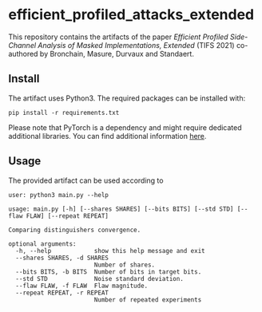 # efficient_profiled_attacks_extended
This repository contains the artifacts of the paper _Efficient Profiled Side-Channel Analysis of Masked Implementations, Extended_ (TIFS 2021) co-authored by Bronchain, Masure, Durvaux and Standaert. 

## Install
The artifact uses Python3. The required packages can be installed with:
```
pip install -r requirements.txt
```
Please note that PyTorch is a dependency and might require dedicated additional libraries. You can find additional information [here](https://pytorch.org/get-started/locally/).

## Usage 
The provided artifact can be used according to
```
user: python3 main.py --help

usage: main.py [-h] [--shares SHARES] [--bits BITS] [--std STD] [--flaw FLAW] [--repeat REPEAT]

Comparing distinguishers convergence.

optional arguments:
  -h, --help            show this help message and exit
  --shares SHARES, -d SHARES
                        Number of shares.
  --bits BITS, -b BITS  Number of bits in target bits.
  --std STD             Noise standard deviation.
  --flaw FLAW, -f FLAW  Flaw magnitude.
  --repeat REPEAT, -r REPEAT
                        Number of repeated experiments
```
